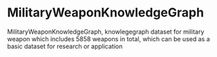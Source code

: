 # MilitaryWeaponKnowledgeGraph
MilitaryWeaponKnowledgeGraph, knowlegegraph dataset for military weapon which includes 5858 weapons in total, which can be used as a basic dataset for research or application
